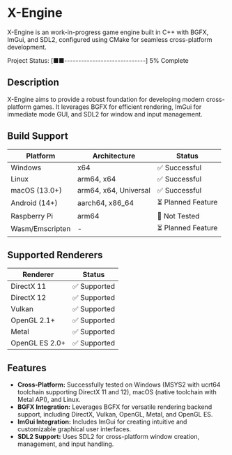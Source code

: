 # X-Engine
X-Engine is an work-in-progress game engine built in C++ with BGFX, ImGui, and SDL2, configured using CMake for seamless cross-platform development.

Project Status: [■■-----------------------------] 5% Complete


## Description
X-Engine aims to provide a robust foundation for developing modern cross-platform games. It leverages BGFX for efficient rendering, ImGui for immediate mode GUI, and SDL2 for window and input management.

## Build Support

| Platform       | Architecture              | Status              |
| -------------- | ------------------------- | ------------------  |
| Windows        | x64                       | ✅ Successful       |
| Linux          | arm64, x64                | ✅ Successful       |
| macOS  (13.0+) | arm64, x64, Universal     | ✅ Successful       |
| Android (14+)  | aarch64, x86_64           | ⏳ Planned Feature  |
| Raspberry Pi   | arm64                     | 📝 Not Tested       |
| Wasm/Emscripten| -                         | ⏳ Planned Feature    |

## Supported Renderers

| Renderer        | Status             |
| --------------- | ------------------ |
| DirectX 11      | ✅ Supported       |
| DirectX 12      | ✅ Supported       |
| Vulkan          | ✅ Supported       |
| OpenGL 2.1+     | ✅ Supported       |
| Metal           | ✅ Supported       |
| OpenGL ES 2.0+  | ✅ Supported       |

## Features
- **Cross-Platform:** Successfully tested on Windows (MSYS2 with ucrt64 toolchain supporting DirectX 11 and 12), macOS (native toolchain with Metal API), and Linux.
- **BGFX Integration:** Leverages BGFX for versatile rendering backend support, including DirectX, Vulkan, OpenGL, Metal, and OpenGL ES.
- **ImGui Integration:** Includes ImGui for creating intuitive and customizable graphical user interfaces.
- **SDL2 Support:** Uses SDL2 for cross-platform window creation, management, and input handling.
